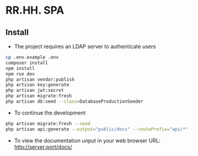 # RR.HH. SPA

## Install

* The project requires an LDAP server to authenticate users

```sh
cp .env.example .env
composer install
npm install
npm run dev
php artisan vendor:publish
php artisan key:generate
php artisan jwt:secret
php artisan migrate:fresh
php artisan db:seed --class=DatabaseProductionSeeder
```

* To continue the development

```sh
php artisan migrate:fresh --seed
php artisan api:generate --output="public/docs" --routePrefix="api/*" --actAsUserId=1
```

* To view the documentation unput in your web browser URL: [http://server:port/docs/](http://localhost:8888/docs/)